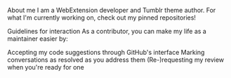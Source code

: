 About me
I am a WebExtension developer and Tumblr theme author.
For what I'm currently working on, check out my pinned repositories!

Guidelines for interaction
As a contributor, you can make my life as a maintainer easier by:

Accepting my code suggestions through GitHub's interface
Marking conversations as resolved as you address them
(Re-)requesting my review when you're ready for one
